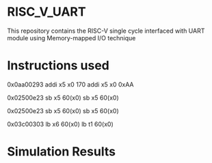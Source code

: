 # RISC_V_UART

This repository contains the RISC-V single cycle interfaced with UART module using Memory-mapped I/O technique

# Instructions used

0x0aa00293	addi x5 x0 170	addi x5 x0 0xAA

0x02500e23	sb x5 60(x0)	sb x5 60(x0)

0x02500e23	sb x5 60(x0)	sb x5 60(x0)

0x03c00303	lb x6 60(x0)	lb t1 60(x0)

# Simulation Results

